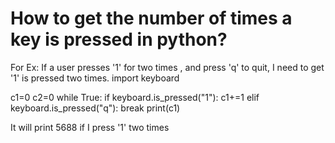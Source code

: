 
# How to get the number of times a key is pressed in python?

For Ex: If a user presses '1' for two times , and press 'q' to quit, I need to get '1' is pressed two times.
import keyboard

c1=0
c2=0
while True:
    if keyboard.is_pressed("1"):
        c1+=1
    elif keyboard.is_pressed("q"):
        break
print(c1)       


It will print 5688 if I press '1' two times

        